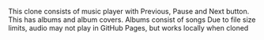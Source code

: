 This clone consists of music player with Previous, Pause and Next button. This has albums and album covers. Albums consist of songs
Due to file size limits, audio may not play in GitHub Pages, but works locally when cloned
